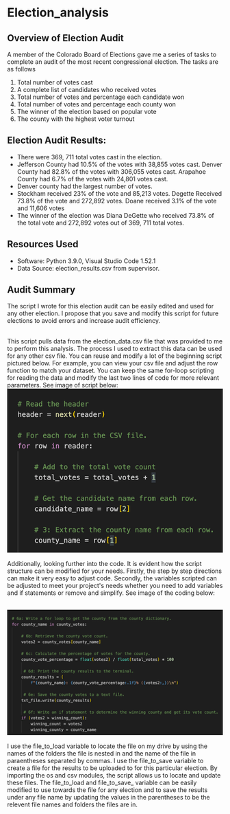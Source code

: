 # Election_analysis

## Overview of Election Audit
A member of the Colorado Board of Elections gave me a series of tasks to complete an audit of the most recent congressional election. The tasks are as follows <br/>
1. Total number of votes cast <br/>
2. A complete list of candidates who received votes <br/>
3. Total number of votes and percentage each candidate won <br/>
4. Total number of votes and percentage each county won <br/>
5. The winner of the election based on popular vote <br/>
6. The county with the highest voter turnout <br/>

## Election Audit Results: 
- There were 369, 711 total votes cast in the election.
- Jefferson County had 10.5% of the votes with 38,855 votes cast. Denver County had 82.8% of the votes with 306,055 votes cast. Arapahoe County had 6.7% of the votes with 24,801 votes cast. 
- Denver county had the largest number of votes.
- Stockham received 23% of the vote and 85,213 votes. Degette Received 73.8% of the vote and 272,892 votes. Doane received 3.1% of the vote and 11,606 votes
- The winner of the election was Diana DeGette who received 73.8% of the total vote and 272,892 votes out of 369, 711 total votes. 


## Resources Used
- Software: Python 3.9.0, Visual Studio Code 1.52.1
- Data Source: election_results.csv from supervisor.

## Audit Summary
The script I wrote for this election audit can be easily edited and used for any other election. I propose that you save and modify this script for future elections to avoid errors and increase audit efficiency.

<br/> This script pulls data from the election_data.csv file that was provided to me to perform this analysis. The process I used to extract this data can be used for any other csv file. You can reuse and modify a lot of the beginning script pictured below. For example, you can view your csv file and adjust the row function to match your dataset. You can keep the same for-loop scripting for reading the data and modify the last two lines of code for more relevant parameters. See image of script below:
<br/> ![election1](election1.png)

Additionally, looking further into the code. It is evident how the script structure can be modified for your needs. Firstly, the step by step directions can make it very easy to adjust code. Secondly, the variables scripted can be adjusted to meet your project's needs whether you need to add variables and if statements or remove and simplify. See image of the coding below:

<br/> ![election2](election2.png)


I use the file_to_load variable to locate the file on my drive by using the names of the folders the file is nested in and the name of the file in paraentheses separated by commas. I use the file_to_save variable to create a file for the results to be uploaded to for this particular election. By importing the os and csv modules, the script allows us to locate and update these files. The file_to_load and file_to_save_ variable can be easily modified to use towards the file for any election and to save the results under any file name by updating the values in the parentheses to be the relevent file names and folders the files are in.







